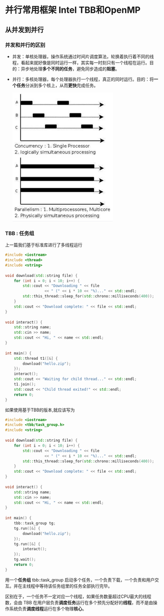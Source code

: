 # 并行常用框架  Intel TBB和OpenMP

## 从并发到并行

### 并发和并行的区别

* 并发：单核处理器，操作系统通过时间片调度算法，轮换着执行着不同的线程，看起来就好像是同时运行一样，其实每一时刻只有一个线程在运行。目的：异步地处理**多个不同的任务**，避免同步造成的**阻塞**。

* 并行：多核处理器，每个处理器执行一个线程，真正的同时运行。目的：将**一个任务**分派到多个核上，从而**更快**完成任务。

  ![image-20220226190604553](.\img\CNcsDI3Z7uEPjk4.png)

### TBB : 任务组

上一篇我们基于标准库进行了多线程运行

```cpp
#include <iostream>
#include <thread>
#include <string>

void download(std::string file) {
    for (int i = 0; i < 10; i++) {
        std::cout << "Downloading " << file
                  << " (" << i * 10 << "%)..." << std::endl;
        std::this_thread::sleep_for(std::chrono::milliseconds(400));
    }
    std::cout << "Download complete: " << file << std::endl;
}

void interact() {
    std::string name;
    std::cin >> name;
    std::cout << "Hi, " << name << std::endl;
}

int main() {
    std::thread t1([&] {
        download("hello.zip");
    });
    interact();
    std::cout << "Waiting for child thread..." << std::endl;
    t1.join();
    std::cout << "Child thread exited!" << std::endl;
    return 0;
}
```

如果使用基于TBB的版本,就应该写为

```cpp
#include <iostream>
#include <tbb/task_group.h>
#include <string>

void download(std::string file) {
    for (int i = 0; i < 10; i++) {
        std::cout << "Downloading " << file
                  << " (" << i * 10 << "%)..." << std::endl;
        std::this_thread::sleep_for(std::chrono::milliseconds(400));
    }
    std::cout << "Download complete: " << file << std::endl;
}

void interact() {
    std::string name;
    std::cin >> name;
    std::cout << "Hi, " << name << std::endl;
}

int main() {
    tbb::task_group tg;
    tg.run([&] {
        download("hello.zip");
    });
    tg.run([&] {
        interact();
    });
    tg.wait();
    return 0;
}
```

用一个**任务组** tbb::task_group 启动多个任务，一个负责下载，一个负责和用户交互。并在主线程中等待该任务组里的任务全部执行完毕。

区别在于，一个任务不一定对应一个线程，如果任务数量超过CPU最大的线程数，会由 TBB 在用户层负责**调度任务**运行在多个预先分配好的**线程**，而不是由操作系统负责**调度线程**运行在多个物理**核心**。

